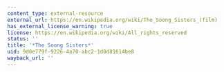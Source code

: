 ```yaml
---
content_type: external-resource
external_url: https://en.wikipedia.org/wiki/The_Soong_Sisters_(film)
has_external_license_warning: true
license: https://en.wikipedia.org/wiki/All_rights_reserved
status: ''
title: '*The Soong Sisters*'
uid: 9d0e779f-9226-4a70-abc2-1d0d81614be8
wayback_url: ''
---
```

